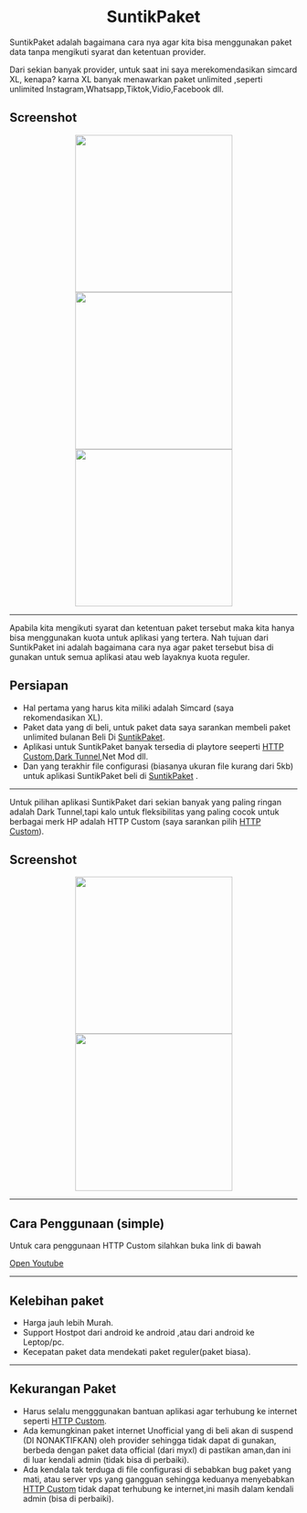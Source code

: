  <h1 align="center">SuntikPaket</h1>
SuntikPaket adalah bagaimana cara nya agar kita bisa menggunakan paket data tanpa mengikuti syarat dan ketentuan provider.

Dari sekian banyak provider, untuk saat ini saya merekomendasikan simcard XL, kenapa? karna XL banyak menawarkan paket unlimited ,seperti unlimited Instagram,Whatsapp,Tiktok,Vidio,Facebook dll.
## Screenshot
<div align="center">
<img src="./ss/1.jpg" width="275px"><img src="./ss/2.jpg" width="275px"><img src="./ss/3.jpg" width="275px">
</div>

***
Apabila kita mengikuti syarat dan ketentuan paket tersebut maka kita hanya bisa menggunakan kuota untuk aplikasi yang tertera. Nah tujuan dari SuntikPaket ini adalah bagaimana cara nya agar paket tersebut bisa di gunakan untuk semua aplikasi atau web layaknya kuota reguler. 
## Persiapan
* Hal pertama yang harus kita miliki adalah Simcard (saya rekomendasikan XL).
* Paket data yang di beli, untuk paket data saya sarankan membeli paket unlimited bulanan Beli Di [SuntikPaket](https://wa.me/6285864048253).
* Aplikasi untuk SuntikPaket banyak tersedia di playtore seeperti [HTTP Custom](https://play.google.com/store/apps/details?id=xyz.easypro.httpcustom),[Dark Tunnel](https://play.google.com/store/apps/details?id=net.darktunnel.app),Net Mod dll.
* Dan yang terakhir file configurasi (biasanya ukuran file kurang dari 5kb) untuk aplikasi SuntikPaket beli di [SuntikPaket](https://wa.me/6285864048253) .
***
Untuk pilihan aplikasi SuntikPaket dari sekian banyak yang paling ringan adalah Dark Tunnel,tapi kalo untuk fleksibilitas yang paling cocok untuk berbagai merk HP adalah HTTP Custom (saya sarankan pilih [HTTP Custom](https://play.google.com/store/apps/details?id=xyz.easypro.httpcustom)).
## Screenshot
<div align="center">
<img src="./ss/5.jpg" width="275px"><img src="./ss/6.jpg" width="275px">
</div>

***
## Cara Penggunaan (simple)
Untuk cara penggunaan HTTP Custom silahkan buka link di bawah

[Open Youtube](https://youtube.com/shorts/i4cH9ZSFHBA?si=1yWoyn1rl-2Zts7f)

***
## Kelebihan paket
* Harga jauh lebih Murah.
* Support Hostpot dari android ke android ,atau dari android ke Leptop/pc.
* Kecepatan paket data mendekati paket reguler(paket biasa).
***
## Kekurangan Paket
* Harus selalu mengggunakan bantuan aplikasi agar terhubung ke internet seperti [HTTP Custom](https://play.google.com/store/apps/details?id=xyz.easypro.httpcustom).
* Ada kemungkinan paket internet Unofficial yang di beli akan di suspend (DI NONAKTIFKAN) oleh provider sehingga tidak dapat di gunakan, berbeda dengan paket data official (dari myxl) di pastikan aman,dan ini di luar kendali admin (tidak bisa di perbaiki).
* Ada kendala tak terduga di file configurasi di sebabkan bug paket yang mati, atau server vps yang gangguan sehingga keduanya menyebabkan [HTTP Custom](https://play.google.com/store/apps/details?id=xyz.easypro.httpcustom) tidak dapat terhubung ke internet,ini masih dalam kendali admin (bisa di perbaiki).








